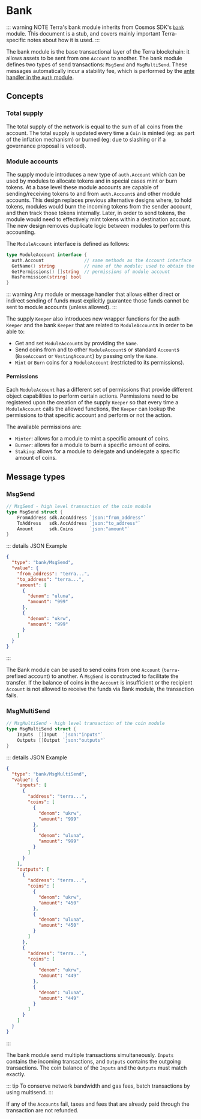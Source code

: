 # Bank

::: warning NOTE
Terra's bank module inherits from Cosmos SDK's [`bank`](https://docs.cosmos.network/v0.43/modules/bank/) module. This document is a stub, and covers mainly important Terra-specific notes about how it is used.
:::

The bank module is the base transactional layer of the Terra blockchain: it allows assets to be sent from one `Account` to another. The bank module defines two types of send transactions: `MsgSend` and `MsgMultiSend`. These messages automatically incur a stability fee, which is performed by the [ante handler in the `Auth` module](spec-auth.md#stability-fee).

## Concepts

### Total supply

The total supply of the network is equal to the sum of all coins from the
account. The total supply is updated every time a `Coin` is minted (eg: as part
of the inflation mechanism) or burned (eg: due to slashing or if a governance
proposal is vetoed).

### Module accounts

The supply module introduces a new type of `auth.Account` which can be used by
modules to allocate tokens and in special cases mint or burn tokens. At a base
level these module accounts are capable of sending/receiving tokens to and from
`auth.Account`s and other module accounts. This design replaces previous
alternative designs where, to hold tokens, modules would burn the incoming
tokens from the sender account, and then track those tokens internally. Later,
in order to send tokens, the module would need to effectively mint tokens
within a destination account. The new design removes duplicate logic between
modules to perform this accounting.

The `ModuleAccount` interface is defined as follows:

```go
type ModuleAccount interface {
  auth.Account               // same methods as the Account interface
  GetName() string           // name of the module; used to obtain the address
  GetPermissions() []string  // permissions of module account
  HasPermission(string) bool
}
```

::: warning
Any module or message handler that allows either direct or indirect sending of funds must explicitly guarantee those funds cannot be sent to module accounts (unless allowed).
:::

The supply `Keeper` also introduces new wrapper functions for the auth `Keeper`
and the bank `Keeper` that are related to `ModuleAccount`s in order to be able
to:

- Get and set `ModuleAccount`s by providing the `Name`.
- Send coins from and to other `ModuleAccount`s or standard `Account`s
  (`BaseAccount` or `VestingAccount`) by passing only the `Name`.
- `Mint` or `Burn` coins for a `ModuleAccount` (restricted to its permissions).

#### Permissions

Each `ModuleAccount` has a different set of permissions that provide different
object capabilities to perform certain actions. Permissions need to be
registered upon the creation of the supply `Keeper` so that every time a
`ModuleAccount` calls the allowed functions, the `Keeper` can lookup the
permissions to that specific account and perform or not the action.

The available permissions are:

- `Minter`: allows for a module to mint a specific amount of coins.
- `Burner`: allows for a module to burn a specific amount of coins.
- `Staking`: allows for a module to delegate and undelegate a specific amount of coins.

## Message types

### MsgSend

```go
// MsgSend - high level transaction of the coin module
type MsgSend struct {
    FromAddress sdk.AccAddress `json:"from_address"`
    ToAddress   sdk.AccAddress `json:"to_address"`
    Amount      sdk.Coins      `json:"amount"`
}
```

::: details JSON Example

```json
{
  "type": "bank/MsgSend",
  "value": {
    "from_address": "terra...",
    "to_address": "terra...",
    "amount": [
      {
        "denom": "uluna",
        "amount": "999"
      },
      {
        "denom": "ukrw",
        "amount": "999"
      }
    ]
  }
}
```

:::

The Bank module can be used to send coins from one `Account` (`terra-` prefixed account) to another. A `MsgSend` is constructed to facilitate the transfer. If the balance of coins in the `Account` is insufficient or the recipient `Account` is not allowed to receive the funds via Bank module, the transaction fails.

### MsgMultiSend

```go
// MsgMultiSend - high level transaction of the coin module
type MsgMultiSend struct {
    Inputs  []Input  `json:"inputs"`
    Outputs []Output `json:"outputs"`
}
```

::: details JSON Example

```json
{
  "type": "bank/MsgMultiSend",
  "value": {
    "inputs": [
      {
        "address": "terra...",
        "coins": [
          {
            "denom": "ukrw",
            "amount": "999"
          },
          {
            "denom": "uluna",
            "amount": "999"
          }
        ]
      }
    ],
    "outputs": [
      {
        "address": "terra...",
        "coins": [
          {
            "denom": "ukrw",
            "amount": "450"
          },
          {
            "denom": "uluna",
            "amount": "450"
          }
        ]
      },
      {
        "address": "terra...",
        "coins": [
          {
            "denom": "ukrw",
            "amount": "449"
          },
          {
            "denom": "uluna",
            "amount": "449"
          }
        ]
      }
    ]
  }
}
```

:::

The bank module send multiple transactions simultaneously. `Inputs` contains the incoming transactions, and `Outputs` contains the outgoing transactions. The coin balance of the `Inputs` and the `Outputs` must match exactly.

::: tip
To conserve network bandwidth and gas fees, batch transactions by using multisend.
:::

If any of the `Accounts` fail, taxes and fees that are already paid through the transaction are not refunded.

